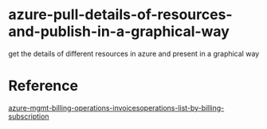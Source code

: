 # azure-pull-details-of-resources-and-publish-in-a-graphical-way
get the details of different resources in azure and present in a graphical way

# Reference

[azure-mgmt-billing-operations-invoicesoperations-list-by-billing-subscription](https://learn.microsoft.com/en-us/python/api/azure-mgmt-billing/azure.mgmt.billing.operations.invoicesoperations?view=azure-python#azure-mgmt-billing-operations-invoicesoperations-list-by-billing-subscription)